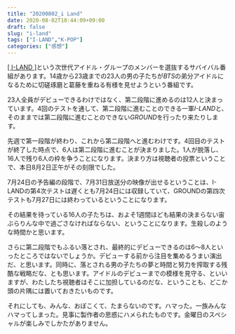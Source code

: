 ```yaml
---
title: "20200802_i Land"
date: 2020-08-02T10:44:09+09:00
draft: false
slug: "i-land"
tags: ["I-LAND","K-POP"]
categories: ["感想"]
---
```


[\[ I-LAND \]](https://iland.weverse.io/)という次世代アイドル・グループのメンバーを選抜するサバイバル番組があります。14歳から23歳までの23人の男の子たちが*BTS*の弟分アイドルになるために切磋琢磨と葛藤を重ねる有様を見せようという番組です。

23人全員がデビューできるわけではなく、第二段階に進めるのは12人と決まっています。4回のテストを通して、第二段階に進むことのできる一軍*I-LAND*と、そのままでは第二段階に進むことのできない*GROUND*を行ったり来たりします。

先週で第一段階が終わり、これから第二段階へと進むわけです。4回目のテストが終了した時点で、6人は第二段階に進むことが決まりました。1人が脱落し、16人で残り6人の枠を争うことになります。決まり方は視聴者の投票ということで、本日8月2日正午がその刻限でした。

7月24日の予告編の段階で、7月31日放送分の映像が出せるということは、I-LANDの第4次テストは遅くとも7月24日には収録していて、GROUNDの第四次テストも7月27日には終わっているということになります。

その結果を待っている16人の子たちは、およそ1週間ほども結果の決まらない宙ぶらりんな中で過ごさなければならない、ということになります。生殺しのような時間かと思います。

さらに第二段階でもふるい落とされ、最終的にデビューできるのは6〜8人といったところではないでしょうか。デビューする前から注目を集めるうまい演出だ、と思います。同時に、落とされる男の子たちの夢と時間と努力を搾取する残酷な戦略だな、とも思います。アイドルのデビューまでの模様を見守る、といいますが、わたしたち視聴者はそこに加担しているのだな、ということも、どこか頭の片隅には置いておきたいものです。

それにしても、みんな、おぼこくて、たまらないのです。ハマった。一族みんなハマってしまった。見事に製作者の思惑にハメられたものです。金曜日のスペシャルが楽しみでしかたがありません。
